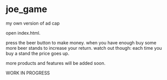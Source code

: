 # joe_game
my own version of ad cap

open index.html.

press the beer button to make money. when you have enough buy some more beer stands to increase your return. watch out though: each time
you buy a stand the price goes up.

more products and features will be added soon.

WORK IN PROGRESS
